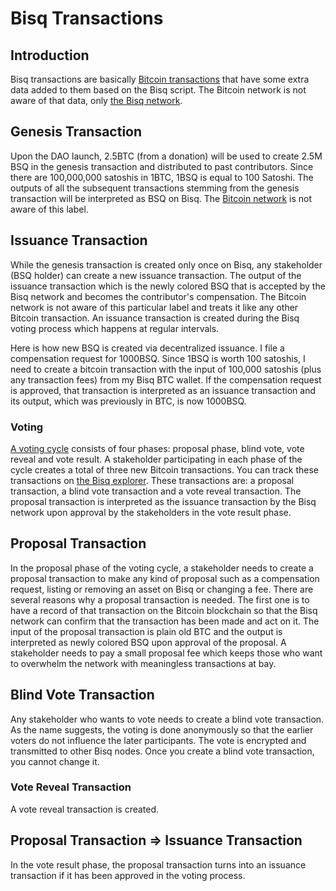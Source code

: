 # Bisq Transactions

## Introduction
Bisq transactions are basically [Bitcoin transactions](bitcointx.md) that have some extra data added to them based on the Bisq script. The Bitcoin network is not aware of that data, only [the Bisq network](bisp2p.md). 

## Genesis Transaction
Upon the DAO launch, 2.5BTC (from a donation) will be used to create 2.5M BSQ in the genesis transaction and distributed to past contributors. Since there are 100,000,000 satoshis in 1BTC, 1BSQ is equal to 100 Satoshi. The outputs of all the subsequent transactions stemming from the genesis transaction will be interpreted as BSQ on Bisq. The [Bitcoin network](btcnetwork.md) is not aware of this label.  

## Issuance Transaction 
While the genesis transaction is created only once on Bisq, any stakeholder (BSQ holder) can create a new issuance transaction. The output of the issuance transaction which is the newly colored BSQ that is accepted by the Bisq network and becomes the contributor's compensation. The Bitcoin network is not aware of this particular label and treats it like any other Bitcoin transaction. An issuance transaction is created during the Bisq voting process which happens at regular intervals. 

Here is how new BSQ is created via decentralized issuance. I file a compensation request for 1000BSQ. Since 1BSQ is worth 100 satoshis, I need to create a bitcoin transaction with the input of 100,000 satoshis (plus any transaction fees) from my Bisq BTC wallet. If the compensation request is approved, that transaction is interpreted as an issuance transaction and its output, which was previously in BTC, is now 1000BSQ.

### Voting
[A voting cycle](voting.md) consists of four phases: proposal phase, blind vote, vote reveal and vote result. A stakeholder participating in each phase of the cycle creates a total of three new Bitcoin transactions. You can track these transactions on [the Bisq explorer](https://explorer.bisq.network/index.html). These transactions are: a proposal transaction, a blind vote transaction and a vote reveal transaction. The proposal transaction is interpreted as the issuance transaction by the Bisq network upon approval by the stakeholders in the vote result phase.  

## Proposal Transaction
In the proposal phase of the voting cycle, a stakeholder needs to create a proposal transaction to make any kind of proposal such as a compensation request, listing or removing an asset on Bisq or changing a fee. There are several reasons why a proposal transaction is needed. The first one is to have a record of that transaction on the Bitcoin blockchain so that the Bisq network can confirm that the transaction has been made and act on it. The input of the proposal transaction is plain old BTC and the output is interpreted as newly colored BSQ upon approval of the proposal. A stakeholder needs to pay a small proposal fee which keeps those who want to overwhelm the network with meaningless transactions at bay.

## Blind Vote Transaction
Any stakeholder who wants to vote needs to create a blind vote transaction. As the name suggests, the voting is done anonymously so that the earlier voters do not influence the later participants. The vote is encrypted and transmitted to other Bisq nodes. Once you create a blind vote transaction, you cannot change it.

### Vote Reveal Transaction
A vote reveal transaction is created. 

## Proposal Transaction => Issuance Transaction
In the vote result phase, the proposal transaction turns into an issuance transaction if it has been approved in the voting process. 

